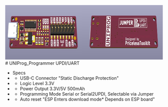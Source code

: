 <img src="https://raw.githubusercontent.com/PricelessToolkit/UNIProg_Programmer/main/img/3D-Ren.jpg" width="830" height="175"/>
# UNIProg_Programmer UPDI/UART

- Specs
- - USB-C Connector "Static Discharge Protection" 
- - Logic Level  3.3V
- - Power Output 3.3V/5V 500mAh
- - Programming Mode Serial or Serial2UPDI, Selectable via Jumper
- - Auto reset "ESP Enters download mode* Depends on ESP board"

